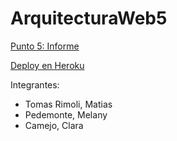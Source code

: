 
# ArquitecturaWeb5

[Punto 5: Informe](https://docs.google.com/document/d/10yHD5jiKclTuCMFMvua9EGi0-PELmj2bSpPr1uJ5ri4/edit?usp=sharing)

[Deploy en Heroku](https://tparquiweb5.herokuapp.com/)

Integrantes:
- Tomas Rimoli, Matias
- Pedemonte, Melany
- Camejo, Clara
